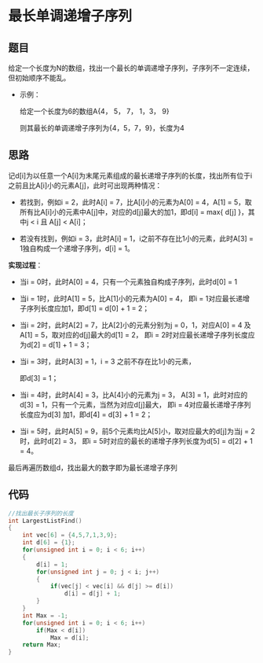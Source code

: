 # 最长单调递增子序列

## 题目

给定一个长度为N的数组，找出一个最长的单调递增子序列，子序列不一定连续，但初始顺序不能乱。

- 示例：

  给定一个长度为6的数组A{4， 5， 7， 1，3， 9}

  则其最长的单调递增子序列为{4，5，7，9}，长度为4

## 思路

记d[i]为以任意一个A[i]为末尾元素组成的最长递增子序列的长度，找出所有位于i之前且比A[i]小的元素A[j]，此时可出现两种情况：

- 若找到，例如i = 2，此时A[i] = 7，比A[i]小的元素为A[0] = 4，A[1] = 5，取所有比A[i]小的元素中A[j]中，对应的d[j]最大的加1，即d[i] = max{ d[j] }，其中j < i 且 A[j] < A[i]；

- 若没有找到，例如i = 3，此时A[i] = 1，i之前不存在比1小的元素，此时A[3] = 1独自构成一个递增子序列，d[i] = 1。

**实现过程**：

- 当i = 0时，此时A[0] = 4，只有一个元素独自构成子序列，此时d[0] = 1

- 当i = 1时，此时A[1] = 5，比A[1]小的元素为A[0] = 4，
  即i = 1对应最长递增子序列长度应加1，即d[1] = d[0] + 1 = 2；

- 当i = 2时，此时A[2] = 7，比A[2]小的元素分别为j = 0，1，对应A[0] = 4 及 A[1] = 5，取对应的d[j]最大的d[1] = 2，
  即i = 2时对应最长递增子序列长度应为d[2] = d[1] + 1 = 3；

- 当i = 3时，此时A[3] = 1，i = 3 之前不存在比1小的元素，

  即d[3] = 1；

- 当i = 4时，此时A[4] = 3，比A[4]小的元素为j = 3， A[3] = 1，此时对应的d[3] = 1，只有一个元素，当然为对应d[j]最大，
  即i = 4对应最长递增子序列长度应为d[3] 加1，即d[4] = d[3] + 1 = 2；

- 当i = 5时，此时A[5] = 9，前5个元素均比A[5]小，取对应最大的d[j]为当j = 2时，此时d[2] = 3，
  即i = 5时对应的最长的递增子序列长度为d[5] = d[2] + 1 = 4。

最后再遍历数组d，找出最大的数字即为最长递增子序列

## 代码

```C
//找出最长子序列的长度
int LargestListFind()
{
	int vec[6] = {4,5,7,1,3,9};
	int d[6] = {1};
	for(unsigned int i = 0; i < 6; i++)
	{
		d[i] = 1;
		for(unsigned int j = 0; j < i; j++)
		{
			if(vec[j] < vec[i] && d[j] >= d[i])
				d[i] = d[j] + 1;
		}
	}
	int Max = -1;
	for(unsigned int i = 0; i < 6; i++)
		if(Max < d[i])
			Max = d[i];
	return Max;
}
```

